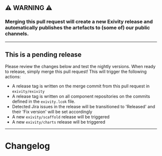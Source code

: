 ## ⚠️ WARNING ⚠️

### Merging this pull request will create a new Exivity release and automatically publishes the artefacts to (some of) our public channels.

---

## This is a pending release

Please review the changes below and test the nightly versions. When ready to
release, simply merge this pull request! This will trigger the following
actions:

- A release tag is written on the merge commit from this pull request in
  `exivity/exivity`
- A release tag is written on all component repositories on the commits defined
  in the `exivity.lcok` file.
- Detected Jira issues in the release will be transitioned to 'Released' and
  their 'Fix version' will be set accordingly
- A new `exivity/scaffold` release will be triggered
- A new `exivity/charts` release will be triggered

---

# Changelog

<!-- CHANGELOG_CONTENTS -->
